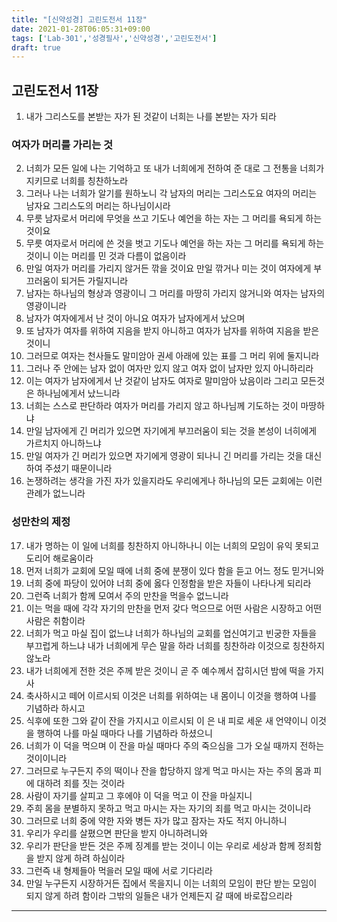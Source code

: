 ```yaml
---
title: "[신약성경] 고린도전서 11장"
date: 2021-01-28T06:05:31+09:00
tags: ['Lab-301','성경필사','신약성경','고린도전서']
draft: true
---
```

## 고린도전서 11장
1. 내가 그리스도를 본받는 자가 된 것같이 너희는 나를 본받는 자가 되라
### 여자가 머리를 가리는 것
2. 너희가 모든 일에 나는 기억하고 또 내가 너희에게 전하여 준 대로 그 전통을 너희가 지키므로 너희를 칭찬하노라
3. 그러나 나는 너희가 알기를 원하노니 각 남자의 머리는 그리스도요 여자의 머리는 남자요 그리스도의 머리는 하나님이시라
4. 무릇 남자로서 머리에 무엇을 쓰고 기도나 예언을 하는 자는 그 머리를 욕되게 하는 것이요
5. 무릇 여자로서 머리에 쓴 것을 벗고 기도나 예언을 하는 자는 그 머리를 욕되게 하는 것이니 이는 머리를 민 것과 다름이 없음이라
6. 만일 여자가 머리를 가리지 않거든 깎을 것이요 만일 깎거나 미는 것이 여자에게 부끄러움이 되거든 가릴지니라
7. 남자는 하나님의 형상과 영광이니 그 머리를 마땅히 가리지 않거니와 여자는 남자의 영광이니라
8. 남자가 여자에게서 난 것이 아니요 여자가 남자에게서 났으며
9. 또 남자가 여자를 위하여 지음을 받지 아니하고 여자가 남자를 위하여 지음을 받은 것이니
10. 그러므로 여자는 천사들도 말미암아 권세 아래에 있는 표를 그 머리 위에 둘지니라
11. 그러나 주 안에는 남자 없이 여자만 있지 않고 여자 없이 남자만 있지 아니하리라 
12. 이는 여자가 남자에게서 난 것같이 남자도 여자로 말미암아 났음이라 그리고 모든것은 하나님에게서 났느니라
13. 너희는 스스로 판단하라 여자가 머리를 가리지 않고 하나님께 기도하는 것이 마땅하냐
14. 만일 남자에게 긴 머리가 있으면 자기에게 부끄러움이 되는 것을 본성이 너히에게 가르치지 아니하느냐
15. 만일 여자가 긴 머리가 있으면 자기에게 영광이 되나니 긴 머리를 가리는 것을 대신하여 주셨기 때문이니라
16. 논쟁하려는 생각을 가진 자가 있을지라도 우리에게나 하나님의 모든 교회에는 이런 관례가 없느니라
### 성만찬의 제정
17. 내가 명하는 이 일에 너희를 칭찬하지 아니하나니 이는 너희의 모임이 유익 못되고 도리어 해로움이라
18. 먼저 너희가 교회에 모일 때에 너희 중에 분쟁이 있다 함을 듣고 어느 정도 믿거니와
19. 너희 중에 파당이 있어야 너희 중에 옳다 인정함을 받은 자들이 나타나게 되리라
20. 그런즉 너희가 함께 모여서 주의 만찬을 먹을수 없느니라
21. 이는 먹을 때에 각각 자기의 만찬을 먼저 갖다 먹으므로 어떤 사람은 시장하고 어떤 사람은 취함이라
22. 너희가 먹고 마실 집이 없느냐 너희가 하나님의 교회를 업신여기고 빈궁한 자들을 부끄럽게 하느냐 내가 너희에게 무슨 말을 하라 너희를 칭찬하랴 이것으로 칭찬하지 않노라
23. 내가 너희에게 전한 것은 주께 받은 것이니 곧 주 예수께서 잡히시던 밤에 떡을 가지사
24. 축사하시고 떼어 이르시되 이것은 너희를 위하여는 내 몸이니 이것을 행하여 나를 기념하라 하시고
25. 식후에 또한 그와 같이 잔을 가지시고 이르시되 이 은 내 피로 세운 새 언약이니 이것을 행하여 나를 마실 때마다 나를 기념하라 하셨으니
26. 너희가 이 덕을 먹으며 이 잔을 마실 때마다 주의 죽으심을 그가 오실 때까지 전하는 것이이니라
27. 그러므로 누구든지 주의 떡이나 잔을 합당하지 않게 먹고 마시는 자는 주의 몸과 피에 대하려 죄를 짓는 것이라
28. 사람이 자기를 살피고 그 후에야 이 덕을 먹고 이 잔을 마실지니
29. 주희 몸을 분별하지 못하고 먹고 마시는 자는 자기의 죄를 먹고 마시는 것이니라
30. 그러므로 너희 중에 약한 자와 병든 자가 많고 잠자는 자도 적지 아니하니
31. 우리가 우리를 살폈으면 판단을 받지 아니하려니와
32. 우리가 판단을 받든 것은 주께 징계를 받는 것이니 이는 우리로 세상과 함께 정죄함을 받지 않게 하려 하심이라
33. 그런즉 내 형제들아 먹을러 모일 때에 서로 기다리라
34. 만일 누구든지 시장하거든 집에서 목을지니 이는 너희의 모임이 판단 받는 모임이 되지 않게 하려 함이라 그밖의 일들은 내가 언제든지 갈 때에 바로잡으리라
***